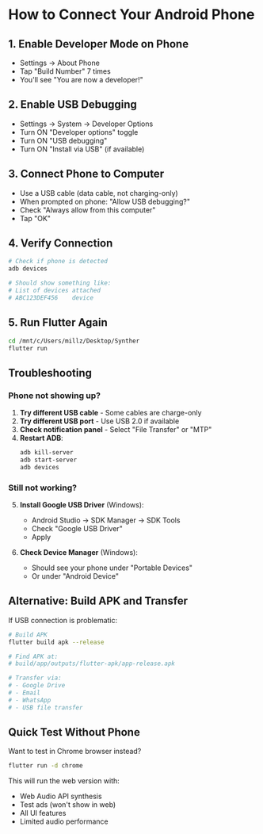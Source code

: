 # How to Connect Your Android Phone

## 1. Enable Developer Mode on Phone
- Settings → About Phone
- Tap "Build Number" 7 times
- You'll see "You are now a developer!"

## 2. Enable USB Debugging
- Settings → System → Developer Options
- Turn ON "Developer options" toggle
- Turn ON "USB debugging"
- Turn ON "Install via USB" (if available)

## 3. Connect Phone to Computer
- Use a USB cable (data cable, not charging-only)
- When prompted on phone: "Allow USB debugging?"
- Check "Always allow from this computer"
- Tap "OK"

## 4. Verify Connection
```bash
# Check if phone is detected
adb devices

# Should show something like:
# List of devices attached
# ABC123DEF456    device
```

## 5. Run Flutter Again
```bash
cd /mnt/c/Users/millz/Desktop/Synther
flutter run
```

## Troubleshooting

### Phone not showing up?

1. **Try different USB cable** - Some cables are charge-only
2. **Try different USB port** - Use USB 2.0 if available
3. **Check notification panel** - Select "File Transfer" or "MTP"
4. **Restart ADB**:
   ```bash
   adb kill-server
   adb start-server
   adb devices
   ```

### Still not working?

5. **Install Google USB Driver** (Windows):
   - Android Studio → SDK Manager → SDK Tools
   - Check "Google USB Driver"
   - Apply

6. **Check Device Manager** (Windows):
   - Should see your phone under "Portable Devices"
   - Or under "Android Device"

## Alternative: Build APK and Transfer

If USB connection is problematic:

```bash
# Build APK
flutter build apk --release

# Find APK at:
# build/app/outputs/flutter-apk/app-release.apk

# Transfer via:
# - Google Drive
# - Email
# - WhatsApp
# - USB file transfer
```

## Quick Test Without Phone

Want to test in Chrome browser instead?
```bash
flutter run -d chrome
```

This will run the web version with:
- Web Audio API synthesis
- Test ads (won't show in web)
- All UI features
- Limited audio performance